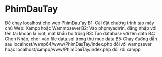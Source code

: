 # PhimDauTay

Để chạy localhost cho web PhimDauTay
    B1: Cài đặt chương trình tạo máy chủ Web: Xampp hoặc Wammpsever
    B2: Vào phpmyadmin, đăng nhập với tên tài khoản là root, mật khẩu bỏ trống
    B3: Tạo database với tên data
    B4: Chọn Nhập, chọn vào file data.sql trong thư mục data
    B5: Chạy đường dẫn sau localhost/wamp64/www/PhimDauTay/index.php đối với wampsever hoặc localhost/xampp/www/PhimDauTay/index.php đối với xampp